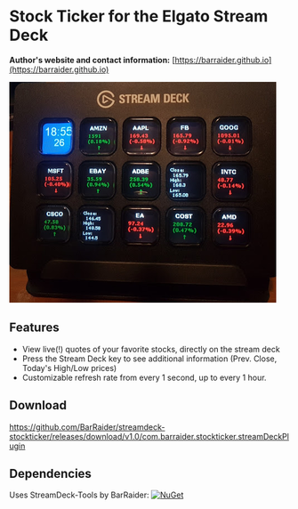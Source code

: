 # Stock Ticker for the Elgato Stream Deck

**Author's website and contact information:** [https://barraider.github.io](https://barraider.github.io)

<img src="/_images/ticker.jpg">

## Features
* View live(!) quotes of your favorite stocks, directly on the stream deck
* Press the Stream Deck key to see additional information (Prev. Close, Today's High/Low prices)
* Customizable refresh rate from every 1 second, up to every 1 hour.

## Download
https://github.com/BarRaider/streamdeck-stockticker/releases/download/v1.0/com.barraider.stockticker.streamDeckPlugin

## Dependencies
Uses StreamDeck-Tools by BarRaider: [![NuGet](https://img.shields.io/nuget/v/streamdeck-tools.svg?style=flat)](https://www.nuget.org/packages/streamdeck-tools)
